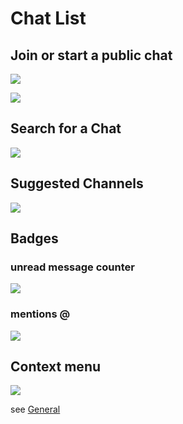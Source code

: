 # Chat List

## Join or start a public chat

![](https://i.imgur.com/pdTO3tM.png)

![](https://i.imgur.com/c38jXTg.png)

## Search for a Chat

![](https://i.imgur.com/XvRJXHk.png)

## Suggested Channels

![](https://i.imgur.com/W12UApZ.png)

## Badges

### unread message counter

![](https://i.imgur.com/2OgaSqO.png)

### mentions @

![](https://i.imgur.com/fLQYUqc.png)

## Context menu

![](https://i.imgur.com/f6yek6h.png)

see [General](/sWh63mkNTKGPm7GAzRsM4w)
